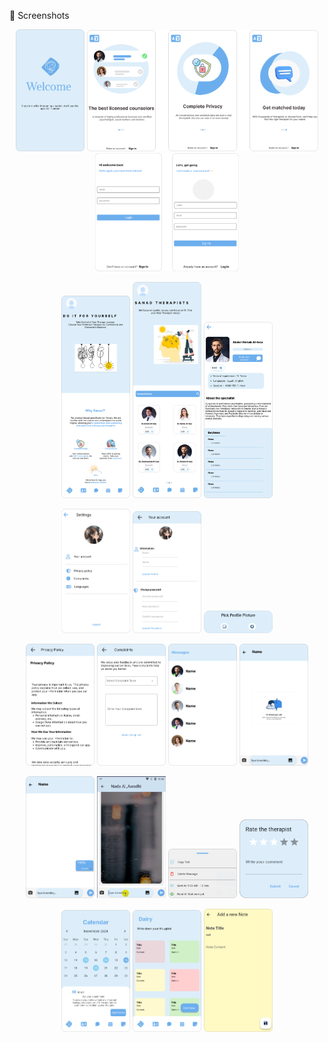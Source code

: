 📸 Screenshots  
<p align="center">
  <img src="usersScreens/1.png" width="110" alt="Screenshot 1" />
  <img src="usersScreens/2.png" width="370" alt="Screenshot 2" />
    <img src="usersScreens/3.png" width="230" alt="Screenshot 3" />

</p>
<p align="center">
  <img src="usersScreens/4.png" width="110" alt="Screenshot 4" />
  <img src="usersScreens/5.png" width="110" alt="Screenshot 5" />
    <img src="usersScreens/6.png" width="110" alt="Screenshot 6" />

</p>
<p align="center">
  <img src="usersScreens/7.png" width="110" alt="Screenshot 7" />
  <img src="usersScreens/8.png" width="110" alt="Screenshot 8" />
  <img src="usersScreens/9.png" width="110" alt="Screenshot 9" />
</p>
<p align="center">
  <img src="usersScreens/10.png" width="110" alt="Screenshot 10" />
  <img src="usersScreens/12.png" width="110" alt="Screenshot 12" />
  <img src="usersScreens/13.png" width="110" alt="Screenshot 13" />
  <img src="usersScreens/14.png" width="110" alt="Screenshot 14" />
</p>
<p align="center">
  <img src="usersScreens/15.png" width="110" alt="Screenshot 15" />
  <img src="usersScreens/16.png" width="110" alt="Screenshot 16" />
  <img src="usersScreens/17.png" width="110" alt="Screenshot 17" />
  <img src="usersScreens/18.png" width="110" alt="Screenshot 18" />
</p>
<p align="center">
  <img src="usersScreens/19.png" width="110" alt="Screenshot 19" />
  <img src="usersScreens/20.png" width="110" alt="Screenshot 20" />
  <img src="usersScreens/21.png" width="110" alt="Screenshot 21" />
</p>
